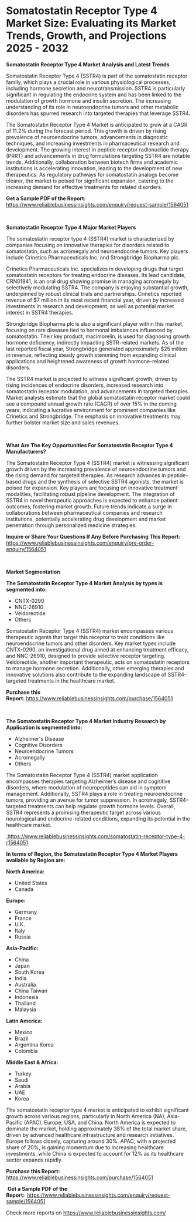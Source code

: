 <p><h1>Somatostatin Receptor Type 4 Market Size: Evaluating its Market Trends, Growth, and Projections 2025 - 2032</h1></p><p><strong>Somatostatin Receptor Type 4 Market Analysis and Latest Trends</strong></p>
<p><p>Somatostatin Receptor Type 4 (SSTR4) is part of the somatostatin receptor family, which plays a crucial role in various physiological processes, including hormone secretion and neurotransmission. SSTR4 is particularly significant in regulating the endocrine system and has been linked to the modulation of growth hormone and insulin secretion. The increasing understanding of its role in neuroendocrine tumors and other metabolic disorders has spurred research into targeted therapies that leverage SSTR4.</p><p>The Somatostatin Receptor Type 4 Market is anticipated to grow at a CAGR of 11.2% during the forecast period. This growth is driven by rising prevalence of neuroendocrine tumors, advancements in diagnostic techniques, and increasing investments in pharmaceutical research and development. The growing interest in peptide receptor radionuclide therapy (PRRT) and advancements in drug formulations targeting SSTR4 are notable trends. Additionally, collaboration between biotech firms and academic institutions is accelerating innovation, leading to the development of new therapeutics. As regulatory pathways for somatostatin analogs become clearer, the market is poised for significant expansion, catering to the increasing demand for effective treatments for related disorders.</p></p>
<p><strong>Get a Sample PDF of the Report:&nbsp;</strong> <a href="https://www.reliablebusinessinsights.com/enquiry/request-sample/1564051?utm_campaign=3083&utm_medium=2&utm_source=Github&utm_content=ia&utm_term=09032025&utm_id=somatostatin-receptor-type-4">https://www.reliablebusinessinsights.com/enquiry/request-sample/1564051</a></p>
<p>&nbsp;</p>
<p><strong>Somatostatin Receptor Type 4 Major Market Players</strong></p>
<p><p>The somatostatin receptor type 4 (SSTR4) market is characterized by companies focusing on innovative therapies for disorders related to somatostatin, such as acromegaly and neuroendocrine tumors. Key players include Crinetics Pharmaceuticals Inc. and Strongbridge Biopharma plc.</p><p>Crinetics Pharmaceuticals Inc. specializes in developing drugs that target somatostatin receptors for treating endocrine diseases. Its lead candidate, CRN01941, is an oral drug showing promise in managing acromegaly by selectively modulating SSTR4. The company is enjoying substantial growth, underpinned by robust clinical trials and partnerships. Crinetics reported revenue of $7 million in its most recent financial year, driven by increased investments in research and development, as well as potential market interest in SSTR4 therapies.</p><p>Strongbridge Biopharma plc is also a significant player within this market, focusing on rare diseases tied to hormonal imbalances influenced by somatostatin. Their key product, macimorelin, is used for diagnosing growth hormone deficiency, indirectly impacting SSTR-related markets. As of the last reported fiscal year, Strongbridge generated approximately $25 million in revenue, reflecting steady growth stemming from expanding clinical applications and heightened awareness of growth hormone-related disorders.</p><p>The SSTR4 market is projected to witness significant growth, driven by rising incidences of endocrine disorders, increased research into somatostatin receptor modulation, and advancements in targeted therapies. Market analysts estimate that the global somatostatin receptor market could see a compound annual growth rate (CAGR) of over 15% in the coming years, indicating a lucrative environment for prominent companies like Crinetics and Strongbridge. The emphasis on innovative treatments may further bolster market size and sales revenues.</p></p>
<p>&nbsp;</p>
<p><strong>What Are The Key Opportunities For Somatostatin Receptor Type 4 Manufacturers?</strong></p>
<p><p>The Somatostatin Receptor Type 4 (SSTR4) market is witnessing significant growth driven by the increasing prevalence of neuroendocrine tumors and the rising demand for targeted therapies. As research advances in peptide-based drugs and the synthesis of selective SSTR4 agonists, the market is poised for expansion. Key players are focusing on innovative treatment modalities, facilitating robust pipeline development. The integration of SSTR4 in novel therapeutic approaches is expected to enhance patient outcomes, fostering market growth. Future trends indicate a surge in collaborations between pharmaceutical companies and research institutions, potentially accelerating drug development and market penetration through personalized medicine strategies.</p></p>
<p><strong>Inquire or Share Your Questions If Any Before Purchasing This Report:</strong> <a href="https://www.reliablebusinessinsights.com/enquiry/pre-order-enquiry/1564051?utm_campaign=3083&utm_medium=2&utm_source=Github&utm_content=ia&utm_term=09032025&utm_id=somatostatin-receptor-type-4">https://www.reliablebusinessinsights.com/enquiry/pre-order-enquiry/1564051</a></p>
<p>&nbsp;</p>
<p><strong>Market Segmentation</strong></p>
<p><strong>The Somatostatin Receptor Type 4 Market Analysis by types is segmented into:</strong></p>
<p><ul><li>CNTX-0290</li><li>NNC-26910</li><li>Veldoreotide</li><li>Others</li></ul></p>
<p><p>Somatostatin Receptor Type 4 (SSTR4) market encompasses various therapeutic agents that target this receptor to treat conditions like neuroendocrine tumors and other disorders. Key market types include CNTX-0290, an investigational drug aimed at enhancing treatment efficacy, and NNC-26910, designed to provide selective receptor targeting. Veldoreotide, another important therapeutic, acts on somatostatin receptors to manage hormone secretion. Additionally, other emerging therapies and innovative solutions also contribute to the expanding landscape of SSTR4-targeted treatments in the healthcare market.</p></p>
<p><strong>Purchase this Report:&nbsp;</strong><a href="https://www.reliablebusinessinsights.com/purchase/1564051?utm_campaign=3083&utm_medium=2&utm_source=Github&utm_content=ia&utm_term=09032025&utm_id=somatostatin-receptor-type-4">https://www.reliablebusinessinsights.com/purchase/1564051</a></p>
<p>&nbsp;</p>
<p><strong>The Somatostatin Receptor Type 4 Market Industry Research by Application is segmented into:</strong></p>
<p><ul><li>Alzheimer's Disease</li><li>Cognitive Disorders</li><li>Neuroendocrine Tumors</li><li>Acromegally</li><li>Others</li></ul></p>
<p><p>The Somatostatin Receptor Type 4 (SSTR4) market application encompasses therapies targeting Alzheimer’s disease and cognitive disorders, where modulation of neuropeptides can aid in symptom management. Additionally, SSTR4 plays a role in treating neuroendocrine tumors, providing an avenue for tumor suppression. In acromegaly, SSTR4-targeted treatments can help regulate growth hormone levels. Overall, SSTR4 represents a promising therapeutic target across various neurological and endocrine-related conditions, expanding its potential in the healthcare market.</p></p>
<p><a href="https://www.reliablebusinessinsights.com/somatostatin-receptor-type-4-r1564051?utm_campaign=3083&utm_medium=2&utm_source=Github&utm_content=ia&utm_term=09032025&utm_id=somatostatin-receptor-type-4">&nbsp;https://www.reliablebusinessinsights.com/somatostatin-receptor-type-4-r1564051</a></p>
<p><strong>In terms of Region, the Somatostatin Receptor Type 4 Market Players available by Region are:</strong></p>
<p>
    <p> <strong> North America: </strong>
        <ul>
            <li>United States</li>
            <li>Canada</li>
        </ul>
        </p> 
    <p> <strong> Europe: </strong>
        <ul>
            <li>Germany</li>
            <li>France</li>
            <li>U.K.</li>
            <li>Italy</li>
            <li>Russia</li>
        </ul>
        </p> 
    <p> <strong> Asia-Pacific: </strong>
        <ul>
            <li>China</li>
            <li>Japan</li>
            <li>South Korea</li>
            <li>India</li>
            <li>Australia</li>
            <li>China Taiwan</li>
            <li>Indonesia</li>
            <li>Thailand</li>
            <li>Malaysia</li>
        </ul>
        </p> 
    <p> <strong> Latin America: </strong>
        <ul>
            <li>Mexico</li>
            <li>Brazil</li>
            <li>Argentina Korea</li>
            <li>Colombia</li>
        </ul>
        </p> 
    <p> <strong> Middle East & Africa: </strong>
        <ul>
            <li>Turkey</li>
            <li>Saudi</li>
            <li>Arabia</li>
            <li>UAE</li>
            <li>Korea</li>
        </ul>
    </p>
    </p>
<p><p>The somatostatin receptor type 4 market is anticipated to exhibit significant growth across various regions, particularly in North America (NA), Asia-Pacific (APAC), Europe, USA, and China. North America is expected to dominate the market, holding approximately 38% of the total market share, driven by advanced healthcare infrastructure and research initiatives. Europe follows closely, capturing around 30%. APAC, with a projected share of 20%, is gaining momentum due to increasing healthcare investments, while China is expected to account for 12% as its healthcare sector expands rapidly.</p></p>
<p><strong>Purchase this Report: </strong><a href="https://www.reliablebusinessinsights.com/purchase/1564051?utm_campaign=3083&utm_medium=2&utm_source=Github&utm_content=ia&utm_term=09032025&utm_id=somatostatin-receptor-type-4">https://www.reliablebusinessinsights.com/purchase/1564051</a></p>
<p>&nbsp;<strong>Get a Sample PDF of the Report:&nbsp;&nbsp;</strong><a href="https://www.reliablebusinessinsights.com/enquiry/request-sample/1564051?utm_campaign=3083&utm_medium=2&utm_source=Github&utm_content=ia&utm_term=09032025&utm_id=somatostatin-receptor-type-4">https://www.reliablebusinessinsights.com/enquiry/request-sample/1564051</a></p>
<p><strong></strong></p>
<p>Check more reports on <a href="https://www.reliablebusinessinsights.com/?utm_campaign=3083&utm_medium=2&utm_source=Github&utm_content=ia&utm_term=09032025&utm_id=somatostatin-receptor-type-4">https://www.reliablebusinessinsights.com/</a></p>